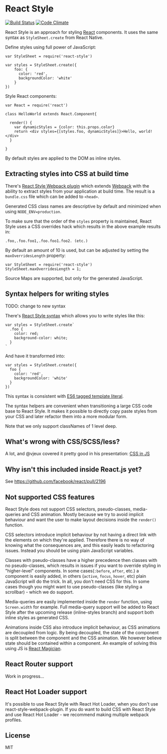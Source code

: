 # React Style

[![Build Status](https://travis-ci.org/js-next/react-style.svg?branch=master)](https://travis-ci.org/js-next/react-style)
[![Code Climate](https://codeclimate.com/github/js-next/react-style/badges/gpa.svg)](https://codeclimate.com/github/js-next/react-style)

React Style is an approach for styling [React][] components. It uses the same
syntax as `StyleSheet.create` from React Native.

Define styles using full power of JavaScript:

    var StyleSheet = require('react-style')

    var styles = StyleSheet.create({
        foo: {
          color: 'red',
          backgroundColor: 'white'
        }
    })

Style React components:

    var React = require('react')

    class HelloWorld extends React.Component{

      render() {
        var dynamicStyles = {color: this.props.color}
        return <div styles={[styles.foo, dynamicStyles]}>Hello, world!</div>
      }

    }

By default styles are applied to the DOM as inline styles.

## Extracting styles into CSS at build time

There's [React Style Webpack plugin][] which extends [Webpack][] with the
ability to extract styles from your application at build time. The result is a
`bundle.css` file which can be added to `<head>`.

Generated CSS class names are descriptive by default and minimized when using
`NODE_ENV=production`.

To make sure that the order of the `styles` property is maintained, React Style
uses a CSS overrides hack which results in the above example results in:

    .foo,.foo.foo1,.foo.foo1.foo2. (etc.)

By default an amount of 10 is used, but can be adjusted by setting the
`maxOverridesLength` property:

    var StyleSheet = require('react-style')
    StyleSheet.maxOverridesLength = 1;

Source Maps are supported, but only for the generated JavaScript.

## Syntax helpers for writing styles

TODO: change to new syntax

There's [React Style syntax][] which allows you to write styles like this:

    var styles = StyleSheet.create`
      .foo {
        color: red;
        background-color: white;
      }
    `

And have it transformed into:

    var styles = StyleSheet.create({
      foo {
        color: 'red',
        backgroundColor: 'white'
      }
    })

This syntax is consistent with [ES6 tagged template literal][es6-templ].

The syntax helpers are convenient when transitioning a large CSS
code base to React Style. It makes it possible to directly copy paste styles 
from your CSS and later refactor them into a more modular form.

Note that we only support classNames of 1 level deep.

## What's wrong with CSS/SCSS/less?
A lot, and @vjeux covered it pretty good in his presentation: [CSS in JS][css-in-js]

## Why isn't this included inside React.js yet?
See https://github.com/facebook/react/pull/2196

## Not supported CSS features

React Style does not support CSS selectors, pseudo-classes, media-queries
and CSS animation. Mostly because we try to avoid implicit behaviour and
want the user to make layout decisions inside the `render()` function.

CSS selectors introduce implicit behaviour by not having a direct link with
the elements on which they're applied. Therefore there is no way of knowing
what the consequences are, and this easily leads to refactoring issues. Instead
you should be using plain JavaScript variables.

Classes with pseudo-classes have a higher precedence then classes with no
pseudo-classes, which results in issues if you want to override styling in
"higher-level" components. In some cases(`:before`, `after`, etc.) a component
is easily added, in others (`active`, `focus`, `hover`, etc) plain JavaScript
will do the trick. In all, you don't need CSS for this. In some cases though
you might want to use pseudo-classes (like styling a scrollbar) - which we do
support.

Media-queries are easily implemented inside the `render` function, using
`Screen.width` for example. Full media-query support will be added to React 
Style after the upcoming release (inline-styles branch) and support both 
inline styles as generated CSS.

Animations inside CSS also introduce implicit behaviour, as CSS animations are
decoupled from logic. By being decoupled, the state of the component is split
between the component and the CSS animation. We however believe state should be
contained within a component. An example of solving this using JS is [React 
Magician][react-magician].

## React Router support

Work in progress...

## React Hot Loader support

It's possible to use React Style with React Hot Loader, when you don't use
react-style-webpack-plugin. If you do want to build CSS with React Style and
use React Hot Loader - we recommend making multiple webpack profiles.

License
---
MIT

[Webpack]: https://webpack.github.io
[React]: https://facebook.github.io/react/
[React Style Webpack plugin]: https://github.com/js-next/react-style-webpack-plugin
[React Style syntax]: https://github.com/js-next/react-style-syntax
[es6-templ]: http://tc39wiki.calculist.org/es6/template-strings/
[css-in-js]: https://speakerdeck.com/vjeux/react-css-in-js
[react-magician]: https://github.com/SanderSpies/react-magician
